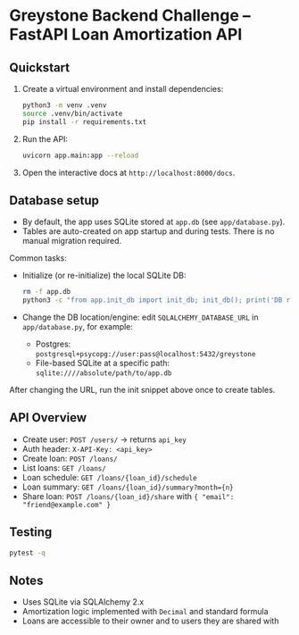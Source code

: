 # Greystone Backend Challenge – FastAPI Loan Amortization API

## Quickstart

1. Create a virtual environment and install dependencies:
   ```bash
   python3 -m venv .venv
   source .venv/bin/activate
   pip install -r requirements.txt
   ```

2. Run the API:
   ```bash
   uvicorn app.main:app --reload
   ```

3. Open the interactive docs at `http://localhost:8000/docs`.

## Database setup

- By default, the app uses SQLite stored at `app.db` (see `app/database.py`).
- Tables are auto-created on app startup and during tests. There is no manual migration required.

Common tasks:

- Initialize (or re-initialize) the local SQLite DB:
  ```bash
  rm -f app.db
  python3 -c "from app.init_db import init_db; init_db(); print('DB ready')"
  ```

- Change the DB location/engine: edit `SQLALCHEMY_DATABASE_URL` in `app/database.py`, for example:
  - Postgres: `postgresql+psycopg://user:pass@localhost:5432/greystone`
  - File-based SQLite at a specific path: `sqlite:////absolute/path/to/app.db`

After changing the URL, run the init snippet above once to create tables.

## API Overview

- Create user: `POST /users/` -> returns `api_key`
- Auth header: `X-API-Key: <api_key>`
- Create loan: `POST /loans/`
- List loans: `GET /loans/`
- Loan schedule: `GET /loans/{loan_id}/schedule`
- Loan summary: `GET /loans/{loan_id}/summary?month={n}`
- Share loan: `POST /loans/{loan_id}/share` with `{ "email": "friend@example.com" }`

## Testing

```bash
pytest -q
```

## Notes

- Uses SQLite via SQLAlchemy 2.x
- Amortization logic implemented with `Decimal` and standard formula
- Loans are accessible to their owner and to users they are shared with